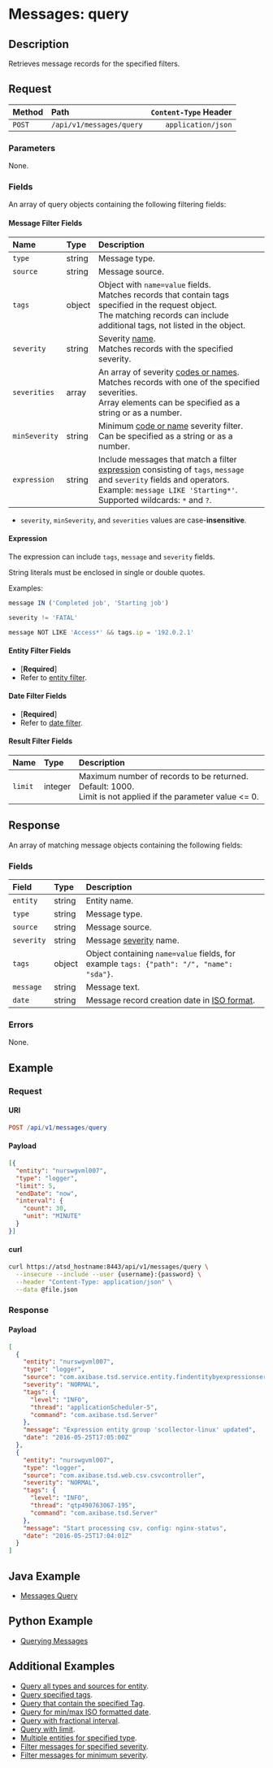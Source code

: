 # Messages: query

## Description

Retrieves message records for the specified filters.

## Request

| Method | Path | `Content-Type` Header|
|:---|:---|---:|
| `POST` | `/api/v1/messages/query` | `application/json` |

### Parameters

None.

### Fields

An array of query objects containing the following filtering fields:

#### Message Filter Fields

| **Name**  | **Type** | **Description**  |
|:---|:---|:---|
|`type`       |  string   | Message type. |
|`source`       |  string   | Message source. |
|`tags`          | object  | Object with `name=value` fields.<br>Matches records that contain tags specified in the request object.<br>The matching records can include additional tags, not listed in the object. |
|`severity`     |  string   | Severity [name](../../../api/data/severity.md).  <br>Matches records with the specified severity.|
|`severities`   |  array   | An array of severity [codes or names](../../../api/data/severity.md).  <br>Matches records with one of the specified severities.<br>Array elements can be specified as a string or as a number.|
|`minSeverity`  |  string   | Minimum [code or name](../../../api/data/severity.md) severity filter. <br>Can be specified as a string or as a number. |
|`expression` | string | Include messages that match a filter [expression](../../../api/meta/expression.md) consisting of `tags`, `message` and `severity` fields and operators. Example: `message LIKE 'Starting*'`.<br>Supported wildcards: `*` and `?`.|

* `severity`, `minSeverity`, and `severities` values are case-**insensitive**.

#### Expression

The expression can include `tags`, `message` and `severity` fields.

String literals must be enclosed in single or double quotes.

Examples:

```javascript
message IN ('Completed job', 'Starting job')
```

```javascript
severity != 'FATAL'
```

```javascript
message NOT LIKE 'Access*' && tags.ip = '192.0.2.1'
```

#### Entity Filter Fields

* [**Required**]
* Refer to [entity filter](../filter-entity.md).

#### Date Filter Fields

* [**Required**]
* Refer to [date filter](../filter-date.md).

#### Result Filter Fields

| **Name**  | **Type** | **Description**  |
|:---|:---|:---|
| `limit`   | integer | Maximum number of records to be returned. Default: 1000.<br>Limit is not applied if the parameter value <= 0. |

## Response

An array of matching message objects containing the following fields:

### Fields

| **Field** | **Type** | **Description** |
|:---|:---|:---|
|`entity` | string | Entity name. |
|`type` | string | Message type. |
|`source` | string | Message source. |
|`severity` | string | Message [severity](../../../api/data/severity.md) name. |
|`tags` | object |  Object containing `name=value` fields, for example `tags: {"path": "/", "name": "sda"}`. |
|`message` | string | Message text. |
|`date` | string | Message record creation date in [ISO format](../../../shared/date-format.md#supported-formats). |

### Errors

None.

## Example

### Request

#### URI

```elm
POST /api/v1/messages/query
```

#### Payload

```json
[{
  "entity": "nurswgvml007",
  "type": "logger",
  "limit": 5,
  "endDate": "now",
  "interval": {
    "count": 30,
    "unit": "MINUTE"
  }
}]
```

#### curl

```bash
curl https://atsd_hostname:8443/api/v1/messages/query \
  --insecure --include --user {username}:{password} \
  --header "Content-Type: application/json" \
  --data @file.json
```

### Response

#### Payload

```json
[
  {
    "entity": "nurswgvml007",
    "type": "logger",
    "source": "com.axibase.tsd.service.entity.findentitybyexpressionserviceimpl",
    "severity": "NORMAL",
    "tags": {
      "level": "INFO",
      "thread": "applicationScheduler-5",
      "command": "com.axibase.tsd.Server"
    },
    "message": "Expression entity group 'scollector-linux' updated",
    "date": "2016-05-25T17:05:00Z"
  },
  {
    "entity": "nurswgvml007",
    "type": "logger",
    "source": "com.axibase.tsd.web.csv.csvcontroller",
    "severity": "NORMAL",
    "tags": {
      "level": "INFO",
      "thread": "qtp490763067-195",
      "command": "com.axibase.tsd.Server"
    },
    "message": "Start processing csv, config: nginx-status",
    "date": "2016-05-25T17:04:01Z"
  }
]
```

## Java Example

* [Messages Query](examples/DataApiMessagesQueryExample.java)

## Python Example

* [Querying Messages](https://github.com/axibase/atsd-api-python#querying-messages)

## Additional Examples

* [Query all types and sources for entity](examples/query/messages-query-all-types.md).
* [Query specified tags](examples/query/messages-query-tags.md).
* [Query that contain the specified Tag](examples/query/messages-query-contain-specifield-tags.md).
* [Query for min/max ISO formatted date](examples/query/messages-query-min-max-iso-date.md).
* [Query with fractional interval](examples/query/messages-query-fractional-interval.md).
* [Query with limit](examples/query/messages-query-limit.md).
* [Multiple entities for specified type](examples/query/messages-query-multiple-entities-specified-type.md).
* [Filter messages for specified severity](examples/query/messages-query-filter-messages-specified-severity.md).
* [Filter messages for minimum severity](examples/query/messages-query-filter-messages-minimum-severity.md).
